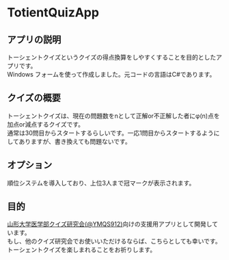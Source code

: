 # TotientQuizApp  
  
## アプリの説明  
トーシェントクイズというクイズの得点換算をしやすくすることを目的としたアプリです。  
Windows フォームを使って作成しました。元コードの言語はC#であります。  
  
## クイズの概要  
トーシェントクイズは、現在の問題数をnとして正解or不正解した者にφ(n)点を加点or減点するクイズです。  
通常は30問目からスタートするらしいです。一応1問目からスタートするようにしてありますが、書き換えても問題ないです。  
  
## オプション  
順位システムを導入しており、上位3人まで冠マークが表示されます。  
  
## 目的  
[山形大学医学部クイズ研究会(@YMQS912)](https://twitter.com/YMQS912)向けの支援用アプリとして開発しています。  
もし、他のクイズ研究会でお使いいただけるならば、こちらとしても幸いです。  
トーシェントクイズを楽しまれることをお祈りします。  
